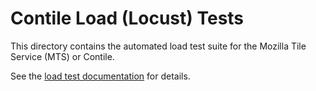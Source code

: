# Contile Load (Locust) Tests

This directory contains the automated load test suite for the Mozilla Tile Service (MTS) or Contile.

See the [load test documentation][1] for details.

[1]: ../../docs/testing/load-tests.md
